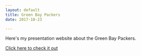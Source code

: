 ```yaml
---
layout: default
title: Green Bay Packers
date: 2017-10-23

---
```

Here's my presentation website about the Green Bay Packers.

[Click here to check it out](../../Presentation/index.html)


